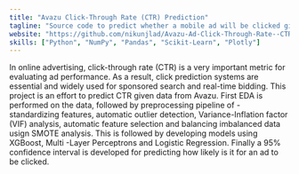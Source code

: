 ```yaml
---
title: "Avazu Click-Through Rate (CTR) Prediction"
tagline: "Source code to predict whether a mobile ad will be clicked given a online advertising dataset by Avazu"
website: "https://github.com/nikunjlad/Avazu-Ad-Click-Through-Rate--CTR--Prediction"
skills: ["Python", "NumPy", "Pandas", "Scikit-Learn", "Plotly"]
---
```


In online advertising, click-through rate (CTR) is a very important metric for evaluating ad performance. As a result, 
click prediction systems are essential and widely used for sponsored search and real-time bidding. This project is an
effort to predict CTR given data from Avazu. First EDA is performed on the data, followed by preprocessing pipeline of -
standardizing features, automatic outlier detection, Variance-Inflation factor (VIF) analysis, automatic feature
selection and balancing imbalanced data usign SMOTE analysis. This is followed by developing models using XGBoost, Multi
-Layer Perceptrons and Logistic Regression. Finally a 95% confidence interval is developed for predicting how likely is
it for an ad to be clicked.